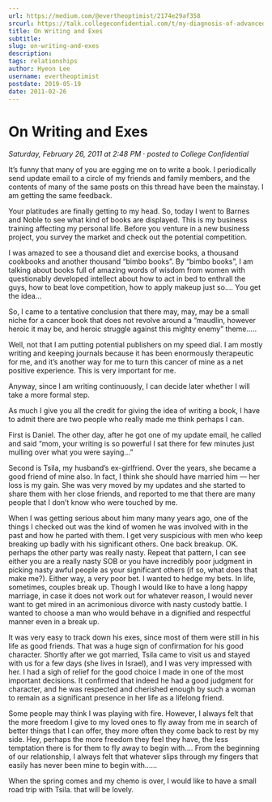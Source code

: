 ```yaml
---
url: https://medium.com/@evertheoptimist/2174e29af358
srcurl: https://talk.collegeconfidential.com/t/my-diagnosis-of-advanced-cancer-how-to-help-my-kids/1013554/504
title: On Writing and Exes
subtitle: 
slug: on-writing-and-exes
description: 
tags: relationships
author: Hyeon Lee
username: evertheoptimist
postdate: 2019-05-19
date: 2011-02-26
---
```


# On Writing and Exes

*Saturday, February 26, 2011 at 2:48 PM*
&middot;
*posted to College Confidential*

It’s funny that many of you are egging me on to write a book. I periodically send update email to a circle of my friends and family members, and the contents of many of the same posts on this thread have been the mainstay. I am getting the same feedback.

Your platitudes are finally getting to my head. So, today I went to Barnes and Noble to see what kind of books are displayed. This is my business training affecting my personal life. Before you venture in a new business project, you survey the market and check out the potential competition.

I was amazed to see a thousand diet and exercise books, a thousand cookbooks and another thousand “bimbo books”. By “bimbo books”, I am talking about books full of amazing words of wisdom from women with questionably developed intellect about how to act in bed to enthrall the guys, how to beat love competition, how to apply makeup just so.... You get the idea…

So, I came to a tentative conclusion that there may, may, may be a small niche for a cancer book that does not revolve around a “maudlin, however heroic it may be, and heroic struggle against this mighty enemy” theme.....

Well, not that I am putting potential publishers on my speed dial. I am mostly writing and keeping journals because it has been enormously therapeutic for me, and it’s another way for me to turn this cancer of mine as a net positive experience. This is very important for me.

Anyway, since I am writing continuously, I can decide later whether I will take a more formal step.

As much I give you all the credit for giving the idea of writing a book, I have to admit there are two people who really made me think perhaps I can.

First is Daniel. The other day, after he got one of my update email, he called and said “mom, your writing is so powerful I sat there for few minutes just mulling over what you were saying…”

Second is Tsila, my husband’s ex-girlfriend. Over the years, she became a good friend of mine also. In fact, I think she should have married him — her loss is my gain. She was very moved by my updates and she started to share them with her close friends, and reported to me that there are many people that I don’t know who were touched by me.

When I was getting serious about him many many years ago, one of the things I checked out was the kind of women he was involved with in the past and how he parted with them. I get very suspicious with men who keep breaking up badly with his significant others. One back breakup. OK. perhaps the other party was really nasty. Repeat that pattern, I can see either you are a really nasty SOB or you have incredibly poor judgment in picking nasty awful people as your significant others (if so, what does that make me?). Either way, a very poor bet. I wanted to hedge my bets. In life, sometimes, couples break up. Though I would like to have a long happy marriage, in case it does not work out for whatever reason, I would never want to get mired in an acrimonious divorce with nasty custody battle. I wanted to choose a man who would behave in a dignified and respectful manner even in a break up.

It was very easy to track down his exes, since most of them were still in his life as good friends. That was a huge sign of confirmation for his good character. Shortly after we got married, Tsila came to visit us and stayed with us for a few days (she lives in Israel), and I was very impressed with her. I had a sigh of relief for the good choice I made in one of the most important decisions. It confirmed that indeed he had a good judgment for character, and he was respected and cherished enough by such a woman to remain as a significant presence in her life as a lifelong friend.

Some people may think I was playing with fire. However, I always felt that the more freedom I give to my loved ones to fly away from me in search of better things that I can offer, they more often they come back to rest by my side. Hey, perhaps the more freedom they feel they have, the less temptation there is for them to fly away to begin with.... From the beginning of our relationship, I always felt that whatever slips through my fingers that easily has never been mine to begin with......

When the spring comes and my chemo is over, I would like to have a small road trip with Tsila. that will be lovely.
